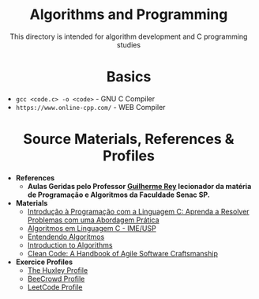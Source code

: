 <div align="center">
<h1>Algorithms and Programming</h1>
<p>This directory is intended for algorithm development and C programming studies</p>
</div>

<div align="center"><h1>Basics</h1></div>

- ```gcc <code.c> -o <code>``` - GNU C Compiler
- ```https://www.online-cpp.com/``` - WEB Compiler

<div align="center"><h1>Source Materials, References & Profiles</h1></div>

- **References**
    - **Aulas Geridas pelo Professor [Guilherme Rey](https://github.com/guilhermeRey) lecionador da matéria de Programação e Algoritmos da Faculdade Senac SP.**
- **Materials**
    - [Introdução à Programação com a Linguagem C: Aprenda a Resolver Problemas com uma Abordagem Prática](https://www.amazon.com.br/Introdu%C3%A7%C3%A3o-Programa%C3%A7%C3%A3o-com-Linguagem-Problemas/dp/8575224859?source=ps-sl-shoppingads-lpcontext&ref_=fplfs&psc=1&smid=A1ZZFT5FULY4LN)
    - [Algoritmos em Linguagem C - IME/USP](https://www.ime.usp.br/~pf/algoritmos-livro/)
    - [Entendendo Algoritmos](https://novatec.com.br/livros/entendendo-algoritmos/)
    - [Introduction to Algorithms](https://www.ebay.com/itm/405511608007?chn=ps&mkevt=1&mkcid=28&google_free_listing_action=view_item&srsltid=AfmBOorxAG_MqdolSNezX7lhzRtgNhQtdKTAiUfdLeL877Q4e-gASeM7gu8)
    - [Clean Code: A Handbook of Agile Software Craftsmanship](https://www.amazon.com.br/Clean-Code-Handbook-Software-Craftsmanship/dp/0132350882/ref=asc_df_0132350882?mcid=e988e075dc433c39add4b58dcc15ebce&tag=googleshopp06-20&linkCode=df0&hvadid=709857070929&hvpos=&hvnetw=g&hvrand=4877938494286996984&hvpone=&hvptwo=&hvqmt=&hvdev=m&hvdvcmdl=&hvlocint=&hvlocphy=9195620&hvtargid=pla-435472505264&psc=1&language=pt_BR&gad_source=1)
- **Exercice Profiles**
    - [The Huxley Profile](https://thehuxley.com/profile/50937)
    - [BeeCrowd Profile](https://judge.beecrowd.com/en/profile/1098437)
    - [LeetCode Profile](https://leetcode.com/u/0xPetrvs/)
